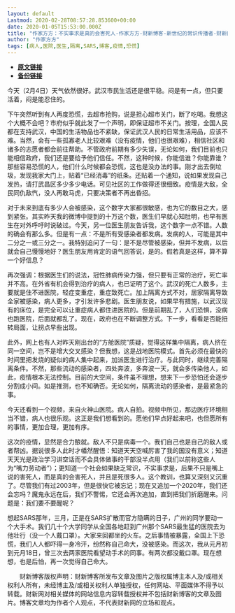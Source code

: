 ```yaml
---
layout: default
Lastmod: 2020-02-28T08:57:28.853600+00:00
date: 2020-01-05T15:53:00.000Z
title: "作家方方：不实事求是真的会害死人-作家方方-财新博客-新世纪的常识传播者-财新网"
author: "作家方方"
tags: [病人,医院,医生,隔离,SARS,博客,疫情,恐慌]
---
```


* [**原文链接**](http://fangfang.blog.caixin.com/archives/220898)
* [**备份链接**](https://web.archive.org/web/20200211084124/http://fangfang.blog.caixin.com/archives/220898)


今天（2月4日）天气依然很好。武汉市民生活还是很平稳。闷是有一点，但只要活着，闷是能忍住的。

下午突然听到有人再度恐慌，去超市抢购，说是担心超市关门，断了吃喝。我想这个大概不会吧？市府似乎就此发了一个声明，即保证超市不关门。按理，全国人民都在支持武汉，中国的生活物品也不紧缺，保证武汉人民的日常生活用品，应该不难。当然，会有一些孤寡老人比较艰难（没有疫情，他们也很艰难），相信社区和诸多的志愿者都会前往帮助。不管政府前期有多少失误，无论如何，我们目前也只能相信政府，我们还是要给予他们信任。不然，这种时候，你能信谁？你能靠谁？那些容易恐慌的人，他们什么时候都会恐慌，这也是没办法的事。刚才出去倒垃圾，发现我家大门上，贴着“已经消毒”的纸条。还贴着一个通知，说如果发现自己发热，请打武昌区多少多少电话。可见社区的工作做得还很细致。疫情是大敌，全民同仇敌忾，没人再敢马虎，只要决策者不再出昏招。

对于未来到底有多少人会被感染，这个数字大家都很敏感，也为它的数目之大，感到紧张。其实昨天我的微博中提到的十万这个数，医生们早就心知肚明，也早有医生在对外呼吁时说破过。今天，另一位医生朋友告诉我，这个数字一点不错。人数的确会有那么多。但是有一点：不是所有受感染者都发病。发病的人，可能是其中二分之一或三分之一。我特别追问了一句：是不是尽管被感染，但并不发病，以后就会自己慢慢地好？医生朋友用肯定的语气回答说，是的。假若真是这样，算不算一个好信息？

再次强调：根据医生们的说法，冠性肺病传染力强，但只要有正常的治疗，死亡率并不高。在外省有机会得到治疗的病人，也已证明了这个。武汉的死亡人数多，主要就是住不进医院，轻症变重症，重症致死亡。加上隔离方式不对，居家隔离导致全家被感染，病人更多，才引发许多悲剧。医生朋友说，如果早有措施，以武汉现有的床位，是完全可以让重症病人都住进医院的。但是前期乱了，人们恐惧，没病也跑医院，后面就都乱了。现在，政府也在不断调整方式。下一步，看看是否能扭转局面，让拐点早些出现。

此外，网上也有人对昨天刚出台的“方舱医院”质疑，觉得这样集中隔离，病人挤在同一空间，岂不是增大交叉感染？但我想，这是战地医院模式。首先必须在最快的时间里把发烧的疑似的病人集中起来，加派医生进行治疗。与此同时，继续完善隔离条件。不然，那些流动的感染者，四处奔波，多奔波一天，就会多传染他人，如此，疫情根本无法控制。目前的大空间，条件虽不理想，想来下一步恐怕还会逐步分割成小间。如是推测，也不知确否。无论如何，隔离流动的感染者，是最紧急的事。

今天还看到一个视频，来自火神山医院。病人自拍。视频中所见，那边医疗环境相当不错，病人也很乐观。这正是我们想看到的。愿他们早点好起来吧，也但愿所有的事情，更加合理，更加有序。

这次的疫情，显然是合力酿就。敌人不只是病毒一个。我们自己也是自己的敌人或者帮凶。据说很多人此时才幡然醒悟：知道天天空喊厉害了我的国没有意义；知道天天光是政治学习讲空话而不会具体做事的干部没半点用（我们以前称这些人为“嘴力劳动者”）；更知道一个社会如果缺乏常识，不实事求是，后果不只是嘴上说的害死人，而是真的会害死人，并且是死很多人。这个教训，也算又深刻又沉重了。尽管我们有过2003年，但是很快它被忘记；现在又追加一个2020年，我们还会忘吗？魔鬼永远在后，我们不警惕，它还会再次追加，直到把我们折磨醒来。问题是：我们要不要醒呢？

想起SARS那年，三月，正是在SARS扩散而官方隐瞒的日子，广州的同学要动一个大手术。我们几十个大学同学从全国各地赶到广州那个SARS最生猛的医院去为他壮行（没一个人戴口罩）。大家来回都坐的火车。之后事情被暴露，全国上下恐慌，我们人人都吓得一身冷汗，纷然称自己命大，没被感染。而这次，我从元月初到元月18日，曾三次去两家医院看望动手术的同事。有两次都没戴口罩。现在想想，也是后怕，再一次觉得自己命大。

　　财新博客版权声明：财新博客所发布文章及图片之版权属博主本人及/或相关权利人所有，未经博主及/或相关权利人单独授权，任何网站、平面媒体不得予以转载。财新网对相关媒体的网站信息内容转载授权并不包括财新博客的文章及图片。博客文章均为作者个人观点，不代表财新网的立场和观点。

